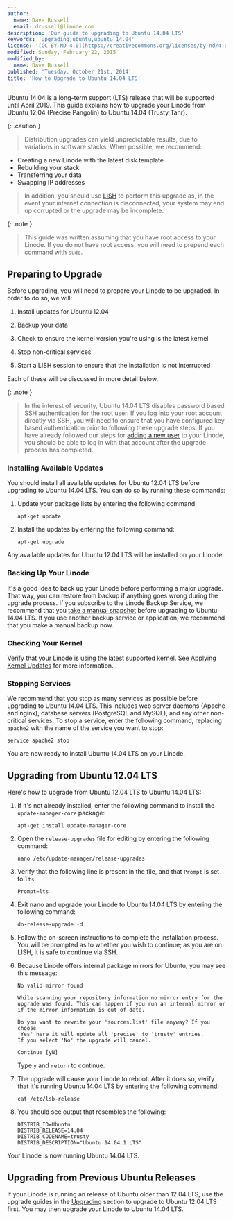 ```yaml
---
author:
  name: Dave Russell
  email: drussell@linode.com
description: 'Our guide to upgrading to Ubuntu 14.04 LTS'
keywords: 'upgrading,ubuntu,ubuntu 14.04'
license: '[CC BY-ND 4.0](https://creativecommons.org/licenses/by-nd/4.0)'
modified: Sunday, February 22, 2015
modified_by:
  name: Dave Russell
published: 'Tuesday, October 21st, 2014'
title: 'How to Upgrade to Ubuntu 14.04 LTS'
---
```


Ubuntu 14.04 is a long-term support (LTS) release that will be supported until April 2019. This guide explains how to upgrade your Linode from Ubuntu 12.04 (Precise Pangolin) to Ubuntu 14.04 (Trusty Tahr).

 {: .caution }
 >Distribution upgrades can yield unpredictable results, due to variations in software stacks. When possible, we recommend:
 >
 - Creating a new Linode with the latest disk template
 - Rebuilding your stack
 - Transferring your data
 - Swapping IP addresses
 >
 > In addition, you should use [LISH](https://www.linode.com/docs/networking/using-the-linode-shell-lish) to perform this upgrade as, in the event your internet connection is disconnected, your system may end up corrupted or the upgrade may be incomplete.


{: .note }
>This guide was written assuming that you have root access to your Linode. If you do not have root access, you will need to prepend each command with `sudo`.

## Preparing to Upgrade

Before upgrading, you will need to prepare your Linode to be upgraded. In order to do so, we will:

1.  Install updates for Ubuntu 12.04

2.  Backup your data

3.  Check to ensure the kernel version you're using is the latest kernel

4.  Stop non-critical services

5.  Start a LISH session to ensure that the installation is not interrupted

Each of these will be discussed in more detail below.

{: .note }
>
>In the interest of security, Ubuntu 14.04 LTS disables password based SSH authentication for the root user.  If you log into your root account directly via SSH, you will need to ensure that you have configured key based authentication prior to following these upgrade steps.  If you have already followed our steps for [adding a new user](/docs/security/securing-your-server/#adding-a-new-user) to your Linode, you should be able to log in with that account after the upgrade process has completed.

### Installing Available Updates

You should install all available updates for Ubuntu 12.04 LTS before upgrading to Ubuntu 14.04 LTS. You can do so by running these commands:

1.  Update your package lists by entering the following command:

        apt-get update

2.  Install the updates by entering the following command:

        apt-get upgrade

Any available updates for Ubuntu 12.04 LTS will be installed on your Linode.

### Backing Up Your Linode

It's a good idea to back up your Linode before performing a major upgrade. That way, you can restore from backup if anything goes wrong during the upgrade process. If you subscribe to the Linode Backup Service, we recommend that you [take a manual snapshot](/docs/backup-service#sph_id2) before upgrading to Ubuntu 14.04 LTS. If you use another backup service or application, we recommend that you make a manual backup now.

### Checking Your Kernel

Verify that your Linode is using the latest supported kernel. See [Applying Kernel Updates](/docs/monitoring-and-maintaining#sph_applying-kernel-updates) for more information.

### Stopping Services

We recommend that you stop as many services as possible before upgrading to Ubuntu 14.04 LTS. This includes web server daemons (Apache and nginx), database servers (PostgreSQL and MySQL), and any other non-critical services. To stop a service, enter the following command, replacing `apache2` with the name of the service you want to stop:

    service apache2 stop

You are now ready to install Ubuntu 14.04 LTS on your Linode.

## Upgrading from Ubuntu 12.04 LTS

Here's how to upgrade from Ubuntu 12.04 LTS to Ubuntu 14.04 LTS:

1.  If it's not already installed, enter the following command to install the `update-manager-core` package:

        apt-get install update-manager-core

2.  Open the `release-upgrades` file for editing by entering the following command:

        nano /etc/update-manager/release-upgrades

3.  Verify that the following line is present in the file, and that `Prompt` is set to `lts`:

        Prompt=lts

4.  Exit nano and upgrade your Linode to Ubuntu 14.04 LTS by entering the following command:

        do-release-upgrade -d

5.  Follow the on-screen instructions to complete the installation process. You will be prompted as to whether you wish to continue; as you are on LISH, it is safe to continue via SSH.

6.  Because Linode offers internal package mirrors for Ubuntu, you may see this message:

        No valid mirror found

        While scanning your repository information no mirror entry for the
        upgrade was found. This can happen if you run an internal mirror or
        if the mirror information is out of date.

        Do you want to rewrite your 'sources.list' file anyway? If you choose
        'Yes' here it will update all 'precise' to 'trusty' entries.
        If you select 'No' the upgrade will cancel.

        Continue [yN]

    Type `y` and `return` to continue.

7.  The upgrade will cause your Linode to reboot. After it does so, verify that it's running Ubuntu 14.04 LTS by entering the following command:

        cat /etc/lsb-release

8.  You should see output that resembles the following:

        DISTRIB_ID=Ubuntu
        DISTRIB_RELEASE=14.04
        DISTRIB_CODENAME=trusty
        DISTRIB_DESCRIPTION="Ubuntu 14.04.1 LTS"

Your Linode is now running Ubuntu 14.04 LTS.


## Upgrading from Previous Ubuntu Releases

If your Linode is running an release of Ubuntu older than 12.04 LTS, use the upgrade guides in the [Upgrading](/docs/security/upgrading) section to upgrade to Ubuntu 12.04 LTS first. You may then upgrade your Linode to Ubuntu 14.04 LTS.